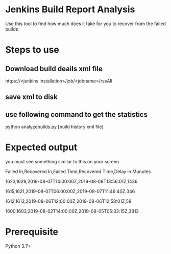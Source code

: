 # Jenkins Build Report Analysis
Use this tool to find how much does it take for you to recover from the failed builds

# Steps to use

## Download build deails xml file
https://\<jenkins installation\>/job/\<jobname\>/rssAll

## save xml to disk

## use following command to get the statistics
python analyzebuilds.py [build history xml file]

# Expected output

you must see something similar to this on your screen

Failed In,Recovered In,Failed Time,Recovered Time,Delay in Munutes

1623,1629,2019-08-07T14:00:00Z,2019-08-08T13:56:01Z,1436

1615,1621,2019-08-07T06:00:00Z,2019-08-07T11:46:40Z,346

1612,1613,2019-08-06T12:00:00Z,2019-08-06T12:58:01Z,58

1600,1603,2019-08-02T14:00:00Z,2019-08-05T05:33:15Z,3813

# Prerequisite
Python 3.7+
